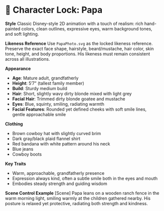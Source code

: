 # 🎨 Character Lock: Papa

**Style**
Classic Disney-style 2D animation with a touch of realism: rich hand-painted colors, clean outlines, expressive eyes, warm background tones, and soft lighting.

**Likeness Reference**
Use `PapaPhoto.svg` as the locked likeness reference. Preserve the exact face shape, hairstyle, beard/mustache, hair color, skin tone, height, and body proportions. His likeness must remain consistent across all illustrations.

**Appearance**

* **Age**: Mature adult, grandfatherly
* **Height**: 5’7” (tallest family member)
* **Build**: Sturdy medium build
* **Hair**: Short, slightly wavy dirty blonde mixed with light grey
* **Facial Hair**: Trimmed dirty blonde goatee and mustache
* **Eyes**: Blue, squinty, smiling, radiating warmth
* **Facial Features**: Rounded yet defined cheeks with soft smile lines, gentle approachable smile

**Clothing**

* Brown cowboy hat with slightly curved brim
* Dark gray/black plaid flannel shirt
* Red bandana with white pattern around his neck
* Blue jeans
* Cowboy boots

**Key Traits**

* Warm, approachable, grandfatherly presence
* Expression always kind, often a subtle smile both in the eyes and mouth
* Embodies steady strength and guiding wisdom

**Scene Control Example**
[Scene] Papa leans on a wooden ranch fence in the warm morning light, smiling warmly at the children gathered nearby. His posture is relaxed yet protective, radiating both strength and kindness.
